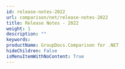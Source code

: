 ```yaml
---
id: release-notes-2022
url: comparison/net/release-notes-2022
title: Release Notes - 2022
weight: 1
description: ""
keywords:
productName: GroupDocs.Comparison for .NET
hideChildren: False
isMenuItemWithNoContent: True
---
```

